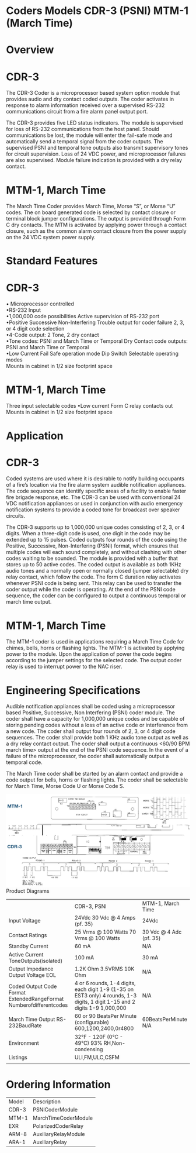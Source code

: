 # Coders Models CDR-3 (PSNI) MTM-1 (March Time)  

# Overview  

# CDR-3  

The CDR-3 Coder is a microprocessor based system option module that provides audio and dry contact coded outputs. The coder activates in response to alarm information received over a supervised RS-232 communications circuit from a fire alarm panel output port.  

The CDR-3 provides five LED status indicators. The module is supervised for loss of RS-232 communications from the host panel. Should communications be lost, the module will enter the fail-safe mode and automatically send a temporal signal from the coder outputs. The supervised PSNI and temporal tone outputs also transmit supervisory tones for circuit supervision. Loss of 24 VDC power, and microprocessor failures are also supervised. Module failure indication is provided with a dry relay contact.  

# MTM-1, March Time  

The March Time Coder provides March Time, Morse “S”, or Morse “U” codes. The on board generated code is selected by contact closure or terminal block jumper configurations. The output is provided through Form C dry contacts. The MTM is activated by applying power through a contact closure, such as the common alarm contact closure from the power supply on the 24 VDC system power supply.  

# Standard Features  

# CDR-3  

•	 Microprocessor controlled   
•RS-232 Input   
•1,000,000 code possibilities Active supervision of RS-232 port   
•Positive Successive Non-Interfering Trouble output for coder failure 2, 3, or 4 digit code selection   
•4-Code output: 2 Tone, 2 dry contact   
•Tone codes: PSNI and March Time or Temporal Dry Contact code outputs: PSNI and March Time or Temporal   
•Low Current Fail Safe operation mode Dip Switch Selectable operating modes   
Mounts in cabinet in 1/2 size footprint space  

# MTM-1, March Time  

Three input selectable codes •Low current Form C relay contacts out Mounts in cabinet in 1/2 size footprint space  

# Application  

# CDR-3  

Coded systems are used where it is desirable to notify building occupants of a fire’s location via the fire alarm system audible notification appliances. The code sequence can identify specific areas of a facility to enable faster fire brigade response, etc. The CDR-3 can be used with conventional 24 VDC notification appliances or used in conjunction with audio emergency notification systems to provide a coded tone for broadcast over speaker circuits.  

The CDR-3 supports up to 1,000,000 unique codes consisting of 2, 3, or 4 digits. When a three-digit code is used, one digit in the code may be extended up to 15 pulses. Coded outputs four rounds of the code using the Positive, Successive, Non-Interfering (PSNI) format, which ensures that multiple codes will each sound completely, and without clashing with other codes waiting to be sounded.  The module is provided with a buffer that stores up to 50 active codes. The coded output is available as both 1KHz audio tones and a normally open or normally closed (jumper selectable) dry relay contact, which follow the code. The form C duration relay activates whenever PSNI code is being sent. This relay can be used to transfer the coder output while the coder is operating. At the end of the PSNI code sequence, the coder can be configured to output a continuous temporal or march time output.  

# MTM-1, March Time  

The MTM-1 coder is used in applications requiring a March Time Code for chimes, bells, horns or flashing lights. The MTM-1 is activated by applying power to the module. Upon the application of power the code begins according to the jumper settings for the selected code. The output coder relay is used to interrupt power to the NAC riser.  

# Engineering Specifications  

Audible notification appliances shall be coded using a microprocessor based Positive, Successive, Non Interfering (PSNI) coder module. The coder shall have a capacity for 1,000,000 unique codes and be capable of storing pending codes without a loss of an active code or interference from a new code. The coder shall output four rounds of 2, 3, or 4 digit code sequences. The coder shall provide both 1 KHz audio tone output as well as a dry relay contact output. The coder shall output a continuous <temporal> <60/90 BPM march time> output at the end of the PSNI code sequence. In the event of a failure of the microprocessor, the coder shall automatically output a temporal code.  

The March Time coder shall be started by an alarm contact and provide a code output for bells, horns or flashing lights. The coder shall be selectable for March Time, Morse Code U or Morse Code S.  

![](images/d46594e244e2b00fcb594cf0c75d91004335726e2aec9ba15b5b1a48f6dd11dc.jpg)  
Product Diagrams  

<html><body><table><tr><td></td><td>CDR-3, PSNI</td><td>MTM-1, March Time</td></tr><tr><td>Input Voltage</td><td>24Vdc 30 Vdc @ 4 Amps (pf. 35)</td><td>24Vdc</td></tr><tr><td>Contact Ratings</td><td>25 Vrms @ 100 Watts 70 Vrms @ 100 Watts</td><td>30 Vdc @ 4 Adc (pf. 35)</td></tr><tr><td>Standby Current</td><td>60 mA</td><td>N/A</td></tr><tr><td>Active Current ToneOutputs(isolated)</td><td>100 mA</td><td>30 mA</td></tr><tr><td>Output Impedance Output Voltage EOL</td><td>1.2K Ohm 3.5VRMS 10K Ohm</td><td>N/A</td></tr><tr><td>Coded Output Code Format ExtendedRangeFormat Numberofdifferentcodes</td><td>4 or 6 rounds, 1-4 digits, each digit 1-9 (1-35 on EST3 only) 4 rounds, 1-3 digits, 1 digit 1-15 and 2 digits 1-9 1,000,000</td><td>N/A</td></tr><tr><td>March Time Output RS-232BaudRate</td><td>60 or 90 BeatsPer Minute (configurable) 600,1200,2400,0r4800</td><td>60BeatsPerMinute N/A</td></tr><tr><td>Environment</td><td>32°F - 120F (0°C - 49°C) 93% RH,Non-condensing</td><td></td></tr><tr><td>Listings</td><td colspan="2">ULI,FM,ULC,CSFM</td></tr><tr><td></td><td colspan="2"></td></tr></table></body></html>  

# Ordering Information  

<html><body><table><tr><td>Model</td><td>Description</td></tr><tr><td>CDR-3</td><td>PSNICoderModule</td></tr><tr><td>MTM-1</td><td>MarchTimeCoderModule</td></tr><tr><td>EXR</td><td>PolarizedCoderRelay</td></tr><tr><td>ARM-8</td><td>AuxiliaryRelayModule</td></tr><tr><td>ARA-1</td><td>AuxiliaryRelay</td></tr></table></body></html>  